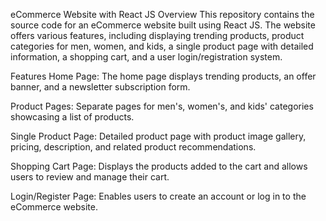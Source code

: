 eCommerce Website with React JS
Overview
This repository contains the source code for an eCommerce website built using React JS. The website offers various features, including displaying trending products, product categories for men, women, and kids, a single product page with detailed information, a shopping cart, and a user login/registration system.

Features
Home Page: The home page displays trending products, an offer banner, and a newsletter subscription form.

Product Pages: Separate pages for men's, women's, and kids' categories showcasing a list of products.

Single Product Page: Detailed product page with product image gallery, pricing, description, and related product recommendations.

Shopping Cart Page: Displays the products added to the cart and allows users to review and manage their cart.

Login/Register Page: Enables users to create an account or log in to the eCommerce website.

